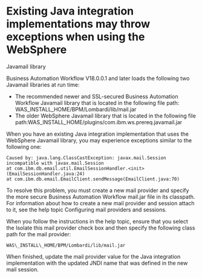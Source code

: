 # Existing Java integration implementations may throw exceptions when using the WebSphere
Javamail library

Business Automation Workflow V18.0.0.1 and later loads the
following two Javamail libraries at run time:

- The recommended newer and SSL-secured Business Automation Workflow Javamail library that is located in the following file path:
WAS\_INSTALL\_HOME/BPM/Lombardi/lib/mail.jar
- The older WebSphere Javamail library that is located in the following file
path:WAS\_INSTALL\_HOME/plugins/com.ibm.ws.prereq.javamail.jar

When you have an existing Java integration implementation that uses the WebSphere Javamail
library, you may experience exceptions similar to the following one:

```
Caused by: java.lang.ClassCastException: javax.mail.Session incompatible with javax.mail.Session
at com.ibm.db.email.util.EmailSessionHandler.<init>(EmailSessionHandler.java:24)
at com.ibm.db.email.EmailClient.sendMessage(EmailClient.java:70)
```

To resolve this problem, you must create a new mail provider and specify the more secure Business Automation Workflow
mail.jar file in its classpath. For information about how to create a new mail
provider and session attach to it, see the help topic Configuring mail providers and sessions.

When you follow the instructions in the help topic, ensure that you select the Isolate
this mail provider check box and then specify the following class path for the mail
provider:

```
WAS\_INSTALL\_HOME/BPM/Lombardi/lib/mail.jar
```

When finished, update the mail provider value for the Java integration implementation with the
updated JNDI name that was defined in the new mail session.
